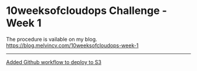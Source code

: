 # 10weeksofcloudops Challenge - Week 1

The procedure is vailable on my blog. \
https://blog.melvincv.com/10weeksofcloudops-week-1

---
[Added Github workflow to deploy to S3](.github/workflows/deploy.yml)